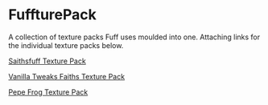 # FuffturePack
A collection of texture packs Fuff uses moulded into one. Attaching links for the individual texture packs below.

[Saithsfuff Texture Pack](https://github.com/Hier0g1yphiK/saithsfuffTexturePack)

[Vanilla Tweaks Faiths Texture Pack](https://github.com/Hier0g1yphiK/vtTexturePack)

[Pepe Frog Texture Pack](https://github.com/Hier0g1yphiK/pepeFrogTexturePack)
